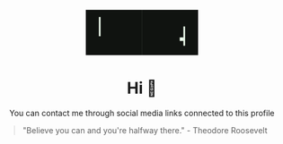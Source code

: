 <p align="center">
  <img src="gifs/pong.gif" width="200px"/>
</p>

<h1 align="center"> Hi 👋 </h1>
<p align="center">You can contact me through social media links connected to this profile</p>

> "Believe you can and you're halfway there." - Theodore Roosevelt
